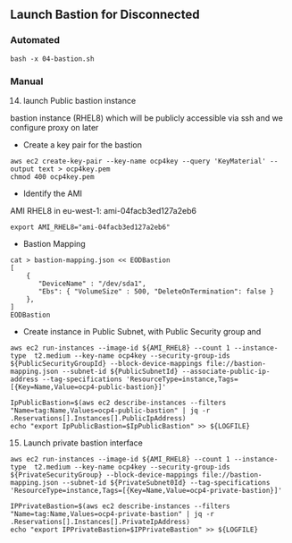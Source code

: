 ## Launch Bastion for Disconnected

### Automated

```
bash -x 04-bastion.sh
```

### Manual

14. launch Public bastion instance

bastion instance (RHEL8) which will be publicly accessible via ssh and we configure proxy on later

* Create a key pair for the bastion 

```
aws ec2 create-key-pair --key-name ocp4key --query 'KeyMaterial' --output text > ocp4key.pem
chmod 400 ocp4key.pem
```

* Identify the AMI


AMI RHEL8 in eu-west-1: ami-04facb3ed127a2eb6

```
export AMI_RHEL8="ami-04facb3ed127a2eb6"
```

* Bastion Mapping 

```
cat > bastion-mapping.json << EODBastion
[
    {
       "DeviceName" : "/dev/sda1",
       "Ebs": { "VolumeSize" : 500, "DeleteOnTermination": false }
    },
]
EODBastion
```

* Create instance in Public Subnet, with Public Security group and 

```
aws ec2 run-instances --image-id ${AMI_RHEL8} --count 1 --instance-type  t2.medium --key-name ocp4key --security-group-ids ${PublicSecurityGroupId} --block-device-mappings file://bastion-mapping.json --subnet-id ${PublicSubnetId} --associate-public-ip-address --tag-specifications 'ResourceType=instance,Tags=[{Key=Name,Value=ocp4-public-bastion}]'

IpPublicBastion=$(aws ec2 describe-instances --filters "Name=tag:Name,Values=ocp4-public-bastion" | jq -r .Reservations[].Instances[].PublicIpAddress)
echo "export IpPublicBastion=$IpPublicBastion" >> ${LOGFILE}
```

15. Launch private bastion interface

```
aws ec2 run-instances --image-id ${AMI_RHEL8} --count 1 --instance-type  t2.medium --key-name ocp4key --security-group-ids ${PrivateSecurityGroup} --block-device-mappings file://bastion-mapping.json --subnet-id ${PrivateSubnet0Id} --tag-specifications 'ResourceType=instance,Tags=[{Key=Name,Value=ocp4-private-bastion}]'

IPPrivateBastion=$(aws ec2 describe-instances --filters "Name=tag:Name,Values=ocp4-private-bastion" | jq -r .Reservations[].Instances[].PrivateIpAddress)
echo "export IPPrivateBastion=$IPPrivateBastion" >> ${LOGFILE}
```